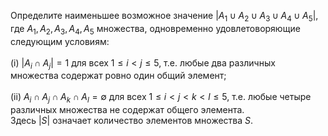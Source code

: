 Определите наименьшее возможное значение
$|A_1 \cup A_2 \cup A_3 \cup A_4 \cup A_5|$,
где $A_1, A_2, A_3, A_4, A_5$ множества, 
одновременно удовлетоворяющие следующим условиям:
<br/>
<br/>(i) $|A_i \cap A_j|= 1$ для всех $1 \le i < j \le 5$,
т.е. любые два различных множества
содержат ровно один общий элемент;
<br/>
<br/>(ii) $A_i \cap A_j \cap A_k \cap A_l = \emptyset$ для всех 
$1 \le i < j < k < l \le 5$, т.е. любые четыре
различных множества не содержат общего элемента.
<br/>
Здесь $|S|$ означает количество элементов множества $S$.